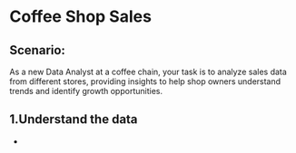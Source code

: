 
# **Coffee Shop Sales**

## **Scenario:**
As a new Data Analyst at a coffee chain, your task is to analyze sales data from different stores, providing insights to help shop owners understand trends and identify growth opportunities.

## 1.Understand the data 
-
